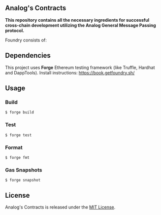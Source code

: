 ## Analog's Contracts

**This repository contains all the necessary ingredients for successful cross-chain development utilizing the Analog General Message Passing protocol.**

Foundry consists of:



## Dependencies

This project uses **Forge** Ethereum testing framework (like Truffle, Hardhat and DappTools).
Install instructions: https://book.getfoundry.sh/

## Usage

### Build

```shell
$ forge build
```

### Test

```shell
$ forge test
```

### Format

```shell
$ forge fmt
```

### Gas Snapshots

```shell
$ forge snapshot
```

## License

Analog's Contracts is released under the [MIT License](LICENSE).
